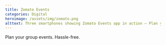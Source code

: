 ```yaml
---
title: Zomato Events
categories: Digital
heroimage: /assets/img/zomato.png
alttext: Three smartphones showing Zomato Events app in action — Plan your group events. Hassle-free.
---
```


Plan your group events. Hassle-free.